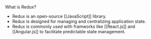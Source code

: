 
What is Redux?
- Redux is an open-source [[JavaScript]] library.
- Redux is designed for managing and centralizing application state.
- Redux is commonly used with framworks like [[React.js]] and [[Angular.js]] to facilitate predictable state management.